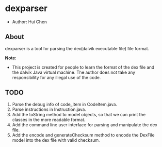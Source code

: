dexparser
=========

- Author: Hui Chen <hui AT hch.im>

About
---

dexparser is a tool for parsing the dex(dalvik executable file) file format.

**Note:**

- This project is created for people to learn the format of the dex file and the
dalvik Java virtual machine. The author does not take any responsibility for any 
illegal use of the code.

TODO
---

1. Parse the debug info of code_item in CodeItem.java.
2. Parse instructions in Instruction.java.
3. Add the toString method to model objects, so that we can print the classes in
the more readable format.
4. Add the command line user interface for parsing and manipulate the dex file.
5. Add the encode and generateChecksum method to encode the DexFile model into 
the dex file with valid checksum.